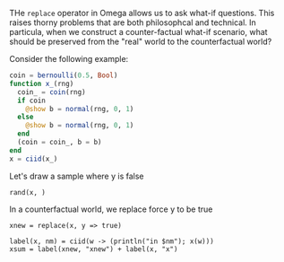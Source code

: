 THe `replace` operator in Omega allows us to ask what-if questions.
This raises thorny problems that are both philosophcal and technical.
In particula, when we construct a counter-factual what-if scenario, what should be preserved from the "real" world to the counterfactual world?

Consider the following example:

```julia
coin = bernoulli(0.5, Bool)
function x_(rng)
  coin_ = coin(rng)
  if coin
    @show b = normal(rng, 0, 1)
  else
    @show b = normal(rng, 0, 1)
  end
  (coin = coin_, b = b)
end
x = ciid(x_)
```

Let's draw a sample where y is false
```
rand(x, )
```


In a counterfactual world, we replace force y to be true

```
xnew = replace(x, y => true)
```

```
label(x, nm) = ciid(w -> (println("in $nm"); x(w)))
xsum = label(xnew, "xnew") + label(x, "x")
```